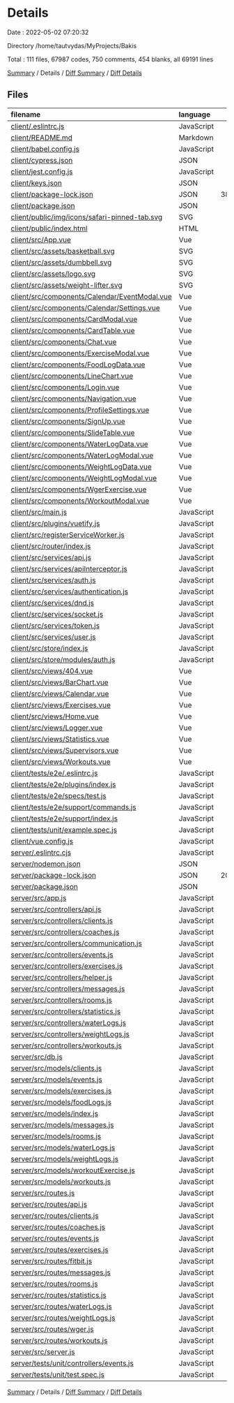# Details

Date : 2022-05-02 07:20:32

Directory /home/tautvydas/MyProjects/Bakis

Total : 111 files,  67987 codes, 750 comments, 454 blanks, all 69191 lines

[Summary](results.md) / Details / [Diff Summary](diff.md) / [Diff Details](diff-details.md)

## Files
| filename | language | code | comment | blank | total |
| :--- | :--- | ---: | ---: | ---: | ---: |
| [client/.eslintrc.js](/client/.eslintrc.js) | JavaScript | 28 | 0 | 1 | 29 |
| [client/README.md](/client/README.md) | Markdown | 27 | 0 | 8 | 35 |
| [client/babel.config.js](/client/babel.config.js) | JavaScript | 5 | 0 | 1 | 6 |
| [client/cypress.json](/client/cypress.json) | JSON | 3 | 0 | 1 | 4 |
| [client/jest.config.js](/client/jest.config.js) | JavaScript | 3 | 0 | 1 | 4 |
| [client/keys.json](/client/keys.json) | JSON | 5 | 0 | 0 | 5 |
| [client/package-lock.json](/client/package-lock.json) | JSON | 38,896 | 0 | 1 | 38,897 |
| [client/package.json](/client/package.json) | JSON | 46 | 0 | 1 | 47 |
| [client/public/img/icons/safari-pinned-tab.svg](/client/public/img/icons/safari-pinned-tab.svg) | SVG | 3 | 0 | 1 | 4 |
| [client/public/index.html](/client/public/index.html) | HTML | 18 | 1 | 1 | 20 |
| [client/src/App.vue](/client/src/App.vue) | Vue | 130 | 3 | 4 | 137 |
| [client/src/assets/basketball.svg](/client/src/assets/basketball.svg) | SVG | 1 | 0 | 0 | 1 |
| [client/src/assets/dumbbell.svg](/client/src/assets/dumbbell.svg) | SVG | 1 | 0 | 0 | 1 |
| [client/src/assets/logo.svg](/client/src/assets/logo.svg) | SVG | 1 | 0 | 1 | 2 |
| [client/src/assets/weight-lifter.svg](/client/src/assets/weight-lifter.svg) | SVG | 1 | 0 | 0 | 1 |
| [client/src/components/Calendar/EventModal.vue](/client/src/components/Calendar/EventModal.vue) | Vue | 473 | 1 | 3 | 477 |
| [client/src/components/Calendar/Settings.vue](/client/src/components/Calendar/Settings.vue) | Vue | 140 | 0 | 2 | 142 |
| [client/src/components/CardModal.vue](/client/src/components/CardModal.vue) | Vue | 23 | 0 | 1 | 24 |
| [client/src/components/CardTable.vue](/client/src/components/CardTable.vue) | Vue | 182 | 3 | 2 | 187 |
| [client/src/components/Chat.vue](/client/src/components/Chat.vue) | Vue | 129 | 0 | 2 | 131 |
| [client/src/components/ExerciseModal.vue](/client/src/components/ExerciseModal.vue) | Vue | 348 | 0 | 1 | 349 |
| [client/src/components/FoodLogData.vue](/client/src/components/FoodLogData.vue) | Vue | 24 | 0 | 1 | 25 |
| [client/src/components/LineChart.vue](/client/src/components/LineChart.vue) | Vue | 71 | 4 | 4 | 79 |
| [client/src/components/Login.vue](/client/src/components/Login.vue) | Vue | 131 | 0 | 3 | 134 |
| [client/src/components/Navigation.vue](/client/src/components/Navigation.vue) | Vue | 159 | 7 | 4 | 170 |
| [client/src/components/ProfileSettings.vue](/client/src/components/ProfileSettings.vue) | Vue | 156 | 0 | 1 | 157 |
| [client/src/components/SignUp.vue](/client/src/components/SignUp.vue) | Vue | 147 | 0 | 4 | 151 |
| [client/src/components/SlideTable.vue](/client/src/components/SlideTable.vue) | Vue | 78 | 0 | 1 | 79 |
| [client/src/components/WaterLogData.vue](/client/src/components/WaterLogData.vue) | Vue | 130 | 0 | 2 | 132 |
| [client/src/components/WaterLogModal.vue](/client/src/components/WaterLogModal.vue) | Vue | 138 | 0 | 2 | 140 |
| [client/src/components/WeightLogData.vue](/client/src/components/WeightLogData.vue) | Vue | 134 | 0 | 2 | 136 |
| [client/src/components/WeightLogModal.vue](/client/src/components/WeightLogModal.vue) | Vue | 145 | 0 | 2 | 147 |
| [client/src/components/WgerExercise.vue](/client/src/components/WgerExercise.vue) | Vue | 104 | 0 | 1 | 105 |
| [client/src/components/WorkoutModal.vue](/client/src/components/WorkoutModal.vue) | Vue | 588 | 0 | 4 | 592 |
| [client/src/main.js](/client/src/main.js) | JavaScript | 15 | 0 | 3 | 18 |
| [client/src/plugins/vuetify.js](/client/src/plugins/vuetify.js) | JavaScript | 5 | 0 | 3 | 8 |
| [client/src/registerServiceWorker.js](/client/src/registerServiceWorker.js) | JavaScript | 29 | 1 | 3 | 33 |
| [client/src/router/index.js](/client/src/router/index.js) | JavaScript | 51 | 0 | 5 | 56 |
| [client/src/services/api.js](/client/src/services/api.js) | JavaScript | 8 | 0 | 3 | 11 |
| [client/src/services/apiInterceptor.js](/client/src/services/apiInterceptor.js) | JavaScript | 31 | 5 | 4 | 40 |
| [client/src/services/auth.js](/client/src/services/auth.js) | JavaScript | 7 | 0 | 1 | 8 |
| [client/src/services/authentication.js](/client/src/services/authentication.js) | JavaScript | 41 | 0 | 6 | 47 |
| [client/src/services/dnd.js](/client/src/services/dnd.js) | JavaScript | 185 | 22 | 19 | 226 |
| [client/src/services/socket.js](/client/src/services/socket.js) | JavaScript | 10 | 0 | 4 | 14 |
| [client/src/services/token.js](/client/src/services/token.js) | JavaScript | 23 | 0 | 7 | 30 |
| [client/src/services/user.js](/client/src/services/user.js) | JavaScript | 153 | 7 | 32 | 192 |
| [client/src/store/index.js](/client/src/store/index.js) | JavaScript | 33 | 0 | 4 | 37 |
| [client/src/store/modules/auth.js](/client/src/store/modules/auth.js) | JavaScript | 76 | 0 | 5 | 81 |
| [client/src/views/404.vue](/client/src/views/404.vue) | Vue | 65 | 0 | 9 | 74 |
| [client/src/views/BarChart.vue](/client/src/views/BarChart.vue) | Vue | 71 | 4 | 4 | 79 |
| [client/src/views/Calendar.vue](/client/src/views/Calendar.vue) | Vue | 315 | 0 | 8 | 323 |
| [client/src/views/Exercises.vue](/client/src/views/Exercises.vue) | Vue | 145 | 0 | 4 | 149 |
| [client/src/views/Home.vue](/client/src/views/Home.vue) | Vue | 33 | 5 | 3 | 41 |
| [client/src/views/Logger.vue](/client/src/views/Logger.vue) | Vue | 76 | 0 | 3 | 79 |
| [client/src/views/Statistics.vue](/client/src/views/Statistics.vue) | Vue | 737 | 75 | 3 | 815 |
| [client/src/views/Supervisors.vue](/client/src/views/Supervisors.vue) | Vue | 312 | 0 | 6 | 318 |
| [client/src/views/Workouts.vue](/client/src/views/Workouts.vue) | Vue | 171 | 0 | 3 | 174 |
| [client/tests/e2e/.eslintrc.js](/client/tests/e2e/.eslintrc.js) | JavaScript | 12 | 0 | 1 | 13 |
| [client/tests/e2e/plugins/index.js](/client/tests/e2e/plugins/index.js) | JavaScript | 10 | 12 | 5 | 27 |
| [client/tests/e2e/specs/test.js](/client/tests/e2e/specs/test.js) | JavaScript | 6 | 1 | 2 | 9 |
| [client/tests/e2e/support/commands.js](/client/tests/e2e/support/commands.js) | JavaScript | 0 | 25 | 1 | 26 |
| [client/tests/e2e/support/index.js](/client/tests/e2e/support/index.js) | JavaScript | 1 | 17 | 3 | 21 |
| [client/tests/unit/example.spec.js](/client/tests/unit/example.spec.js) | JavaScript | 11 | 0 | 2 | 13 |
| [client/vue.config.js](/client/vue.config.js) | JavaScript | 5 | 0 | 1 | 6 |
| [server/.eslintrc.cjs](/server/.eslintrc.cjs) | JavaScript | 18 | 21 | 1 | 40 |
| [server/nodemon.json](/server/nodemon.json) | JSON | 4 | 0 | 1 | 5 |
| [server/package-lock.json](/server/package-lock.json) | JSON | 20,715 | 0 | 1 | 20,716 |
| [server/package.json](/server/package.json) | JSON | 45 | 0 | 1 | 46 |
| [server/src/app.js](/server/src/app.js) | JavaScript | 76 | 0 | 8 | 84 |
| [server/src/controllers/api.js](/server/src/controllers/api.js) | JavaScript | 108 | 0 | 6 | 114 |
| [server/src/controllers/clients.js](/server/src/controllers/clients.js) | JavaScript | 88 | 0 | 6 | 94 |
| [server/src/controllers/coaches.js](/server/src/controllers/coaches.js) | JavaScript | 0 | 0 | 1 | 1 |
| [server/src/controllers/communication.js](/server/src/controllers/communication.js) | JavaScript | 27 | 0 | 6 | 33 |
| [server/src/controllers/events.js](/server/src/controllers/events.js) | JavaScript | 125 | 0 | 8 | 133 |
| [server/src/controllers/exercises.js](/server/src/controllers/exercises.js) | JavaScript | 121 | 1 | 11 | 133 |
| [server/src/controllers/helper.js](/server/src/controllers/helper.js) | JavaScript | 9 | 0 | 2 | 11 |
| [server/src/controllers/messages.js](/server/src/controllers/messages.js) | JavaScript | 27 | 76 | 9 | 112 |
| [server/src/controllers/rooms.js](/server/src/controllers/rooms.js) | JavaScript | 106 | 61 | 10 | 177 |
| [server/src/controllers/statistics.js](/server/src/controllers/statistics.js) | JavaScript | 135 | 23 | 13 | 171 |
| [server/src/controllers/waterLogs.js](/server/src/controllers/waterLogs.js) | JavaScript | 134 | 0 | 8 | 142 |
| [server/src/controllers/weightLogs.js](/server/src/controllers/weightLogs.js) | JavaScript | 169 | 0 | 8 | 177 |
| [server/src/controllers/workouts.js](/server/src/controllers/workouts.js) | JavaScript | 163 | 14 | 12 | 189 |
| [server/src/db.js](/server/src/db.js) | JavaScript | 172 | 309 | 21 | 502 |
| [server/src/models/clients.js](/server/src/models/clients.js) | JavaScript | 76 | 0 | 2 | 78 |
| [server/src/models/events.js](/server/src/models/events.js) | JavaScript | 49 | 5 | 2 | 56 |
| [server/src/models/exercises.js](/server/src/models/exercises.js) | JavaScript | 51 | 0 | 2 | 53 |
| [server/src/models/foodLogs.js](/server/src/models/foodLogs.js) | JavaScript | 13 | 0 | 2 | 15 |
| [server/src/models/index.js](/server/src/models/index.js) | JavaScript | 20 | 0 | 2 | 22 |
| [server/src/models/messages.js](/server/src/models/messages.js) | JavaScript | 13 | 0 | 2 | 15 |
| [server/src/models/rooms.js](/server/src/models/rooms.js) | JavaScript | 9 | 0 | 2 | 11 |
| [server/src/models/waterLogs.js](/server/src/models/waterLogs.js) | JavaScript | 21 | 0 | 2 | 23 |
| [server/src/models/weightLogs.js](/server/src/models/weightLogs.js) | JavaScript | 26 | 0 | 2 | 28 |
| [server/src/models/workoutExercise.js](/server/src/models/workoutExercise.js) | JavaScript | 26 | 0 | 2 | 28 |
| [server/src/models/workouts.js](/server/src/models/workouts.js) | JavaScript | 26 | 0 | 2 | 28 |
| [server/src/routes.js](/server/src/routes.js) | JavaScript | 26 | 0 | 2 | 28 |
| [server/src/routes/api.js](/server/src/routes/api.js) | JavaScript | 15 | 0 | 4 | 19 |
| [server/src/routes/clients.js](/server/src/routes/clients.js) | JavaScript | 22 | 0 | 5 | 27 |
| [server/src/routes/coaches.js](/server/src/routes/coaches.js) | JavaScript | 22 | 0 | 4 | 26 |
| [server/src/routes/events.js](/server/src/routes/events.js) | JavaScript | 15 | 0 | 5 | 20 |
| [server/src/routes/exercises.js](/server/src/routes/exercises.js) | JavaScript | 18 | 0 | 6 | 24 |
| [server/src/routes/fitbit.js](/server/src/routes/fitbit.js) | JavaScript | 23 | 4 | 6 | 33 |
| [server/src/routes/messages.js](/server/src/routes/messages.js) | JavaScript | 8 | 0 | 4 | 12 |
| [server/src/routes/rooms.js](/server/src/routes/rooms.js) | JavaScript | 15 | 0 | 5 | 20 |
| [server/src/routes/statistics.js](/server/src/routes/statistics.js) | JavaScript | 6 | 0 | 5 | 11 |
| [server/src/routes/waterLogs.js](/server/src/routes/waterLogs.js) | JavaScript | 15 | 0 | 5 | 20 |
| [server/src/routes/weightLogs.js](/server/src/routes/weightLogs.js) | JavaScript | 15 | 0 | 5 | 20 |
| [server/src/routes/wger.js](/server/src/routes/wger.js) | JavaScript | 16 | 20 | 5 | 41 |
| [server/src/routes/workouts.js](/server/src/routes/workouts.js) | JavaScript | 15 | 0 | 5 | 20 |
| [server/src/server.js](/server/src/server.js) | JavaScript | 67 | 11 | 9 | 87 |
| [server/tests/unit/controllers/events.js](/server/tests/unit/controllers/events.js) | JavaScript | 0 | 12 | 2 | 14 |
| [server/tests/unit/test.spec.js](/server/tests/unit/test.spec.js) | JavaScript | 12 | 0 | 2 | 14 |

[Summary](results.md) / Details / [Diff Summary](diff.md) / [Diff Details](diff-details.md)